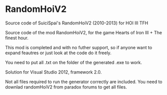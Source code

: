 RandomHoiV2
===========

Source code of SuiciSpai's RandomHoiV2 (2010-2013) for HOI III TFH

Source code of the mod RandomHoiV2, for the game Hearts of Iron III + The finest hour.

This mod is completed and with no futher support, so if anyone want to expand feautres or just look at the code do it freely.

You need to put all .txt on the folder of the generated .exe to work.

Solution for Visual Studio 2012, framework 2.0.


Not all files required to run the generator correctly are included. You need to downlad randomHoiV2 from paradox forums to get all files.
